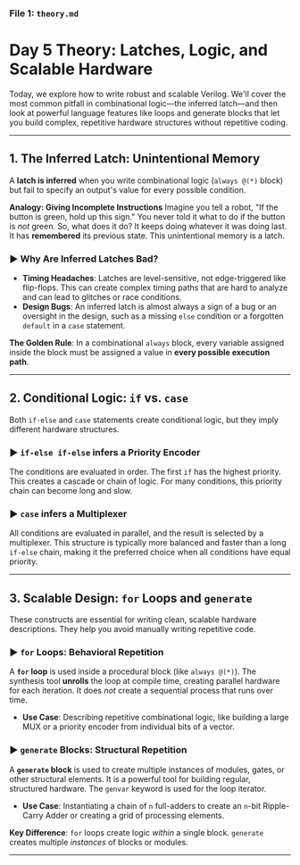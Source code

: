 

### File 1: `theory.md`


# Day 5 Theory: Latches, Logic, and Scalable Hardware

Today, we explore how to write robust and scalable Verilog. We'll cover the most common pitfall in combinational logic—the inferred latch—and then look at powerful language features like loops and generate blocks that let you build complex, repetitive hardware structures without repetitive coding.

---

## 1. The Inferred Latch: Unintentional Memory

A **latch is inferred** when you write combinational logic (`always @(*)` block) but fail to specify an output's value for every possible condition.

**Analogy: Giving Incomplete Instructions**
Imagine you tell a robot, "If the button is green, hold up this sign." You never told it what to do if the button is *not* green. So, what does it do? It keeps doing whatever it was doing last. It has **remembered** its previous state. This unintentional memory is a latch.

### ► Why Are Inferred Latches Bad?
* **Timing Headaches**: Latches are level-sensitive, not edge-triggered like flip-flops. This can create complex timing paths that are hard to analyze and can lead to glitches or race conditions.
* **Design Bugs**: An inferred latch is almost always a sign of a bug or an oversight in the design, such as a missing `else` condition or a forgotten `default` in a `case` statement.

**The Golden Rule**: In a combinational `always` block, every variable assigned inside the block must be assigned a value in **every possible execution path**.

---

## 2. Conditional Logic: `if` vs. `case`

Both `if-else` and `case` statements create conditional logic, but they imply different hardware structures.

### ► `if-else if-else` infers a Priority Encoder
The conditions are evaluated in order. The first `if` has the highest priority. This creates a cascade or chain of logic. For many conditions, this priority chain can become long and slow.

### ► `case` infers a Multiplexer
All conditions are evaluated in parallel, and the result is selected by a multiplexer. This structure is typically more balanced and faster than a long `if-else` chain, making it the preferred choice when all conditions have equal priority.

---

## 3. Scalable Design: `for` Loops and `generate`

These constructs are essential for writing clean, scalable hardware descriptions. They help you avoid manually writing repetitive code.

### ► `for` Loops: Behavioral Repetition
A **`for` loop** is used inside a procedural block (like `always @(*)`). The synthesis tool **unrolls** the loop at compile time, creating parallel hardware for each iteration. It does *not* create a sequential process that runs over time.

* **Use Case**: Describing repetitive combinational logic, like building a large MUX or a priority encoder from individual bits of a vector.

### ► `generate` Blocks: Structural Repetition
A **`generate` block** is used to create multiple instances of modules, gates, or other structural elements. It is a powerful tool for building regular, structured hardware. The `genvar` keyword is used for the loop iterator.

* **Use Case**: Instantiating a chain of `n` full-adders to create an `n`-bit Ripple-Carry Adder or creating a grid of processing elements.

**Key Difference**: `for` loops create logic *within* a single block. `generate` creates multiple *instances* of blocks or modules.


-----
